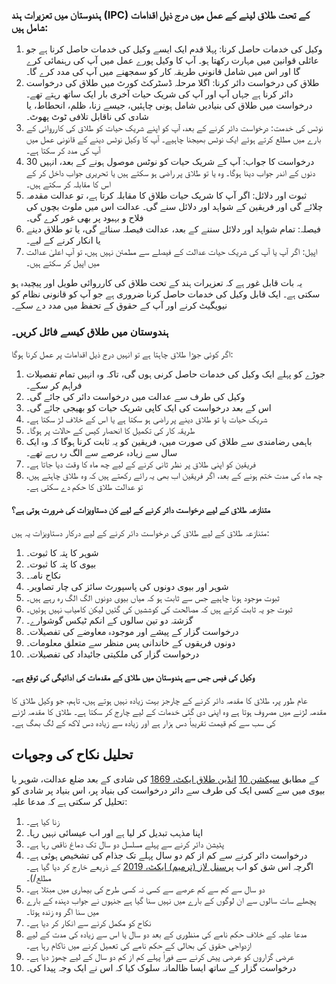 ### ہندوستان میں تعزیرات ہند (IPC) کے تحت طلاق لینے کے عمل میں درج ذیل اقدامات شامل ہیں:

1. وکیل کی خدمات حاصل کرنا: پہلا قدم ایک ایسے وکیل کی خدمات حاصل کرنا ہے جو عائلی قوانین میں مہارت رکھتا ہو۔ آپ کا وکیل پورے عمل میں آپ کی رہنمائی کرے گا اور اس میں شامل قانونی طریقہ کار کو سمجھنے میں آپ کی مدد کرے گا۔
1. طلاق کی درخواست دائر کرنا: اگلا مرحلہ ڈسٹرکٹ کورٹ میں طلاق کی درخواست دائر کرنا ہے جہاں آپ اور آپ کی شریک حیات آخری بار ایک ساتھ رہتے تھے۔ درخواست میں طلاق کی بنیادیں شامل ہونی چاہئیں، جیسے زنا، ظلم، انحطاط، یا شادی کی ناقابل تلافی ٹوٹ پھوٹ۔
1. نوٹس کی خدمت: درخواست دائر کرنے کے بعد، آپ کو اپنے شریک حیات کو طلاق کی کارروائی کے بارے میں مطلع کرتے ہوئے ایک نوٹس بھیجنا چاہیے۔ آپ کا وکیل نوٹس دینے کے قانونی عمل میں آپ کی مدد کر سکتا ہے۔
1. درخواست کا جواب: آپ کے شریک حیات کو نوٹس موصول ہونے کے بعد، انہیں 30 دنوں کے اندر جواب دینا ہوگا۔ وہ یا تو طلاق پر راضی ہو سکتے ہیں یا تحریری جواب داخل کر کے اس کا مقابلہ کر سکتے ہیں۔
1. ثبوت اور دلائل: اگر آپ کا شریک حیات طلاق کا مقابلہ کرتا ہے، تو عدالت مقدمہ چلائے گی اور فریقین کے شواہد اور دلائل سنے گی۔ عدالت اس میں ملوث بچوں کی فلاح و بہبود پر بھی غور کرے گی۔
1. فیصلہ: تمام شواہد اور دلائل سننے کے بعد، عدالت فیصلہ سنائے گی، یا تو طلاق دینے یا انکار کرنے کے لیے۔
1. اپیل: اگر آپ یا آپ کی شریک حیات عدالت کے فیصلے سے مطمئن نہیں ہیں، تو آپ اعلیٰ عدالت میں اپیل کر سکتے ہیں۔

یہ بات قابل غور ہے کہ تعزیرات ہند کے تحت طلاق کی کارروائی طویل اور پیچیدہ ہو سکتی ہے۔ ایک قابل وکیل کی خدمات حاصل کرنا ضروری ہے جو آپ کو قانونی نظام کو نیویگیٹ کرنے اور آپ کے حقوق کے تحفظ میں مدد دے سکے۔

### ہندوستان میں طلاق کیسے فائل کریں۔

اگر کوئی جوڑا طلاق چاہتا ہے تو انہیں درج ذیل اقدامات پر عمل کرنا ہوگا:

1. جوڑے کو پہلے ایک وکیل کی خدمات حاصل کرنی ہوں گی، تاکہ وہ انہیں تمام تفصیلات فراہم کر سکے۔
1. وکیل کی طرف سے عدالت میں درخواست دائر کی جائے گی۔
1. اس کے بعد درخواست کی ایک کاپی شریک حیات کو بھیجی جائے گی۔
1. شریک حیات یا تو طلاق دینے پر راضی ہو سکتا ہے یا اس کے خلاف لڑ سکتا ہے۔
1. طریقہ کار کی تکمیل کا انحصار کیس کے حالات پر ہوگا۔
1. باہمی رضامندی سے طلاق کی صورت میں، فریقین کو یہ ثابت کرنا ہوگا کہ وہ ایک سال سے زیادہ عرصے سے الگ رہ رہے تھے۔
1. فریقین کو اپنی طلاق پر نظر ثانی کرنے کے لیے چھ ماہ کا وقت دیا جاتا ہے۔
1. چھ ماہ کی مدت ختم ہونے کے بعد، اگر فریقین اب بھی یہ رائے رکھتے ہیں کہ وہ طلاق چاہتے ہیں، تو عدالت طلاق کا حکم دے سکتی ہے۔

#### متنازعہ طلاق کے لیے درخواست دائر کرنے کے لیے کن دستاویزات کی ضرورت ہوتی ہے؟

متنازعہ طلاق کے لیے طلاق کی درخواست دائر کرنے کے لیے درکار دستاویزات یہ ہیں:

1. شوہر کا پتہ کا ثبوت۔
1. بیوی کا پتہ کا ثبوت۔
1. نکاح نامہ۔
1. شوہر اور بیوی دونوں کی پاسپورٹ سائز کی چار تصاویر۔
1. ثبوت موجود ہونا چاہیے جس سے ثابت ہو کہ میاں بیوی دونوں الگ الگ رہ رہے ہیں۔
1. ثبوت جو یہ ثابت کرتے ہیں کہ مصالحت کی کوششیں کی گئیں لیکن کامیاب نہیں ہوئیں۔
1. گزشتہ دو تین سالوں کے انکم ٹیکس گوشوارے۔
1. درخواست گزار کے پیشے اور موجودہ معاوضے کی تفصیلات۔
1. دونوں فریقوں کے خاندانی پس منظر سے متعلق معلومات۔
1. درخواست گزار کی ملکیتی جائیداد کی تفصیلات۔


#### وکیل کی فیس جس سے ہندوستان میں طلاق کے مقدمات کی ادائیگی کی توقع ہے۔
عام طور پر، طلاق کا مقدمہ دائر کرنے کے چارجز بہت زیادہ نہیں ہوتے ہیں، تاہم، جو وکیل طلاق کا مقدمہ لڑنے میں مصروف ہوتا ہے وہ اپنی دی گئی خدمات کے لیے چارج کر سکتا ہے۔ طلاق کا مقدمہ لڑنے کی سب سے کم قیمت تقریباً دس ہزار ہے اور زیادہ سے زیادہ دس لاکھ کے لگ بھگ ہے۔

## تحلیل نکاح کی وجوہات

کے مطابق [سیکشن 10](https://indiankanoon.org/doc/1387951/) [انڈین طلاق ایکٹ، 1869](https://indiankanoon.org/doc/806295/) کی شادی کے بعد ضلع عدالت، شوہر یا بیوی میں سے کسی ایک کی طرف سے دائر درخواست کی بنیاد پر، اس بنیاد پر شادی کو تحلیل کر سکتی ہے کہ مدعا علیہ:

1. زنا کیا ہے۔
1. اپنا مذہب تبدیل کر لیا ہے اور اب عیسائی نہیں رہا۔
1. پٹیشن دائر کرنے سے پہلے مسلسل دو سال تک دماغ ناقص رہا ہے۔
1. درخواست دائر کرنے سے کم از کم دو سال پہلے تک جذام کی تشخیص ہوئی ہے۔ اگرچہ اس شق کو اب [پرسنل لاز (ترمیم) ایکٹ، 2019](https://www.scconline.com/blog/post/2019/02/25/personal-laws-amendment-act-2019-) کے ذریعے خارج کر دیا گیا ہے۔ مطلع/)۔
1. دو سال سے کم سے کم عرصے سے کسی نہ کسی طرح کی بیماری میں مبتلا ہے۔
1. پچھلے سات سالوں سے ان لوگوں کے بارے میں نہیں سنا گیا ہے جنہوں نے جواب دہندہ کے بارے میں سنا اگر وہ زندہ ہوتا۔
1. نکاح کو مکمل کرنے سے انکار کر دیا ہے۔
1. مدعا علیہ کے خلاف حکم نامے کی منظوری کے بعد دو سال یا اس سے زیادہ کی مدت کے لیے ازدواجی حقوق کی بحالی کے حکم نامے کی تعمیل کرنے میں ناکام رہا ہے۔
1. عرضی گزاروں کو عرضی پیش کرنے سے فوراً پہلے کم از کم دو سال کے لیے چھوڑ دیا ہے۔
1. درخواست گزار کے ساتھ ایسا ظالمانہ سلوک کیا کہ اس نے ایک وجہ پیدا کی۔